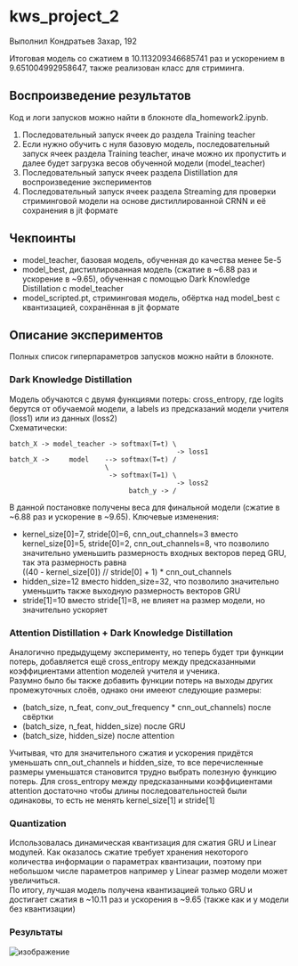 # kws_project_2

Выполнил Кондратьев Захар, 192

Итоговая модель со сжатием в 10.113209346685741 раз и ускорением в 9.651004992958647, также реализован класс для стриминга.

## Воспроизведение результатов
Код и логи запусков можно найти в блокноте dla_homework2.ipynb.
1) Последовательный запуск ячеек до раздела Training teacher
2) Если нужно обучить с нуля базовую модель, последовательный запуск ячеек раздела Training teacher, иначе можно их пропустить и далее будет загрузка весов обученной модели (model_teacher)
3) Последовательный запуск ячеек раздела Distillation для воспроизведение экспериментов
4) Последовательный запуск ячеек раздела Streaming для проверки стриминговой модели на основе дистиллированной CRNN и её сохранения в jit формате

## Чекпоинты

- model_teacher, базовая модель, обученная до качества менее 5e-5
- model_best, дистиллированная модель (сжатие в ~6.88 раз и ускорение в ~9.65), обученная с помощью Dark Knowledge Distillation с model_teacher
- model_scripted.pt, стриминговая модель, обёртка над model_best с квантизацией, сохранённая в jit формате

## Описание экспериментов
Полных список гиперпараметров запусков можно найти в блокноте.
### Dark Knowledge Distillation
Модель обучаются с двумя функциями потерь: cross_entropy, где logits берутся от обучаемой модели, а labels из предсказаний модели учителя (loss1) или из данных (loss2)  
Схематически:

    batch_X -> model_teacher -> softmax(T=t) \
                                              -> loss1
    batch_X ->     model    --> softmax(T=t) /
                            \
                             -> softmax(T=1) \
                                              -> loss2
                                  batch_y -> /  

В данной постановке получены веса для финальной модели (сжатие в ~6.88 раз и ускорение в ~9.65). Ключевые изменения:  
- kernel_size[0]=7, stride[0]=6, cnn_out_channels=3 вместо kernel_size[0]=5, stride[0]=2, cnn_out_channels=8, что позволило значительно уменьшить размерность входных векторов перед GRU, так эта размерность равна  
((40 - kernel_size[0]) // stride[0] + 1) * cnn_out_channels
- hidden_size=12 вместо hidden_size=32, что позволило значительно уменьшить также выходную размерность векторов GRU
- stride[1]=10 вместо stride[1]=8, не влияет на размер модели, но значительно ускоряет

### Attention Distillation + Dark Knowledge Distillation
Аналогично предыдущему эксперименту, но теперь будет три функции потерь, добавляется ещё cross_entropy между предсказанными коэффициентами attention моделей учителя и ученика.  
Разумно было бы также добавить функции потерь на выходы других промежуточных слоёв, однако они имееют следующие размеры:  
- (batch_size, n_feat, conv_out_frequency * cnn_out_channels) после свёртки
- (batch_size, n_feat, hidden_size) после GRU
- (batch_size, hidden_size) после attention

Учитывая, что для значительного сжатия и ускорения придётся уменьшать cnn_out_channels и hidden_size, то все перечисленные размеры уменьшатся становится трудно выбрать полезную функцию потерь. Для cross_entropy между предсказанными коэффициентами attention достаточно чтобы длины последовательностей были одинаковы, то есть не менять kernel_size[1] и stride[1]

### Quantization
Использовалась динамическая квантизация для сжатия GRU и Linear модулей. Как оказалось сжатие требует хранения некоторого количества информации о параметрах квантизации, поэтому при небольшом числе параметров например у Linear размер модели может увеличиться.  
По итогу, лучшая модель получена квантизацией только GRU и достигает сжатия в ~10.11 раз и ускорения в ~9.65 (также как и у модели без квантизации)

### Результаты
![изображение](https://user-images.githubusercontent.com/59803738/200186935-20db6adc-735e-42e0-951a-bd51cc781cc4.png)

